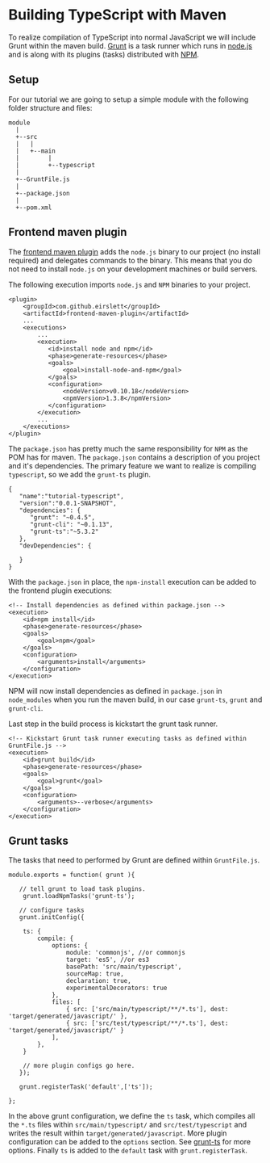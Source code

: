 # Building TypeScript with Maven

To realize compilation of TypeScript into normal JavaScript we will include Grunt within the maven build. [Grunt](http://gruntjs.com/) is a task runner which runs in [node.js](http://nodejs.org/) and is along with its plugins (tasks) distributed with [NPM](https://www.npmjs.org/).

## Setup

For our tutorial we are going to setup a simple module with the following folder structure and files:

    module
      |
      +--src
      |   |
      |   +--main
      |        |
      |        +--typescript
      |
      +--GruntFile.js
      |
      +--package.json
      |
      +--pom.xml
      
## Frontend maven plugin

The [frontend maven plugin](http://mvnrepository.com/artifact/com.github.eirslett/frontend-maven-plugin) adds the `node.js` binary to our project (no install required) and delegates commands to the binary. This means that you do not need to install `node.js` on your development machines or build servers.

The following execution imports `node.js` and `NPM` binaries to your project. 

    <plugin>
    	<groupId>com.github.eirslett</groupId>
    	<artifactId>frontend-maven-plugin</artifactId>
        ...
        <executions>
            ...
            <execution>
               <id>install node and npm</id>
               <phase>generate-resources</phase>
               <goals>
                   <goal>install-node-and-npm</goal>
               </goals>
               <configuration>
                   <nodeVersion>v0.10.18</nodeVersion>
                   <npmVersion>1.3.8</npmVersion>
               </configuration>
            </execution>
            ...
        </executions>
    </plugin>
    
The `package.json` has pretty much the same responsibility for `NPM` as the POM has for maven. The `package.json` contains a description of you project and it's dependencies. The primary feature we want to realize is compiling `typescript`, so we add the `grunt-ts` plugin.

    {
       "name":"tutorial-typescript",
       "version":"0.0.1-SNAPSHOT",
       "dependencies": {
          "grunt": "~0.4.5",
          "grunt-cli": "~0.1.13",
          "grunt-ts":"~5.3.2"
       },
       "devDependencies": {
    
       }
    }
    
With the `package.json` in place, the `npm-install` execution can be added to the frontend plugin executions:

	<!-- Install dependencies as defined within package.json -->
	<execution>
		<id>npm install</id>
		<phase>generate-resources</phase>
		<goals>
			<goal>npm</goal>
		</goals>
		<configuration>
			<arguments>install</arguments>
		</configuration>
	</execution>

NPM will now install dependencies as defined in `package.json` in `node_modules` when you run the maven build, in our case `grunt-ts`, `grunt` and `grunt-cli`.
  
Last step in the build process is kickstart the grunt task runner.

    <!-- Kickstart Grunt task runner executing tasks as defined within GruntFile.js -->
    <execution>
    	<id>grunt build</id>
    	<phase>generate-resources</phase>
    	<goals>
    		<goal>grunt</goal>
    	</goals>
    	<configuration>
    		<arguments>--verbose</arguments>
    	</configuration>
    </execution>

## Grunt tasks

The tasks that need to performed by Grunt are defined within `GruntFile.js`.

    module.exports = function( grunt ){
    
       // tell grunt to load task plugins.
        grunt.loadNpmTasks('grunt-ts');
    
       // configure tasks
       grunt.initConfig({
    
        ts: {
            compile: {
                options: {
                    module: 'commonjs', //or commonjs
                    target: 'es5', //or es3
                    basePath: 'src/main/typescript',
                    sourceMap: true,
                    declaration: true,
                    experimentalDecorators: true
                },
                files: [
                    { src: ['src/main/typescript/**/*.ts'], dest: 'target/generated/javascript/' },
                    { src: ['src/test/typescript/**/*.ts'], dest: 'target/generated/javascript/' }
                ],                                   
            },
        }
    
        // more plugin configs go here.
       });
    
       grunt.registerTask('default',['ts']);
    
    };
    
In the above grunt configuration, we define the `ts` task, which compiles all the `*.ts` files within `src/main/typescript/` and `src/test/typescript` and writes the result within `target/generated/javascript`. More plugin configuration can be added to the `options` section. See [grunt-ts](https://github.com/TypeStrong/grunt-ts) for more options. Finally `ts` is added to the `default` task with `grunt.registerTask`.  
